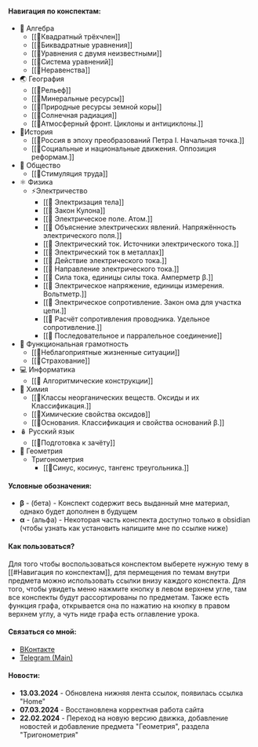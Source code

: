 #### Навигация по конспектам:
- 🔢 Алгебра
	- [[📒Квадратный трёхчлен]]
	- [[📒Биквадратные уравнения]]
	- [[📒Уравнения с двумя неизвестными]]
	- [[📒Система уравнений]]
	- [[📒Неравенства]]
- 🌏 География
	- [[📒Рельеф]]
	- [[📒Минеральные ресурсы]]
	- [[📒Природные ресурсы земной коры]]
	- [[📒Солнечная радиация]]
	- [[📒Атмосферный фронт. Циклоны и антициклоны.]]
- 🏺История
	- [[📒Россия в эпоху преобразований Петра I. Начальная точка.]]
	- [[📒Социальные и национальные движения. Оппозиция реформам.]]
- 👥 Общество
	- [[📒Стимуляция труда]]
- ⚛️ Физика
	- ⚡Электричество
		- [[📒 Электризация тела]]
		- [[📒 Закон Кулона]]
		- [[📒 Электрическое поле. Атом.]]
		- [[📒 Объяснение электрических явлений. Напряжённость электрического поля.]]
		- [[📒 Электрический ток. Источники электрического тока.]]
		- [[📒 Электрический ток в металлах]]
		- [[📒 Действие электрического тока.]]
		- [[📒 Направление электрического тока.]]
		- [[📒 Сила тока, единицы силы тока. Амперметр β.]]
		- [[📒 Электрическое напряжение, единицы измерения. Вольтметр.]]
		- [[📒 Электрическое сопротивление. Закон ома для участка цепи.]]
		- [[📒 Расчёт сопротивления проводника. Удельное сопротивление.]]
		- [[📒 Последовательное и парралельное соединение]]
- 📄 Функциональная грамотность
	- [[📒Неблагоприятные жизненные ситуации]]
	- [[📒Страхование]]
- 💻 Информатика
    - [[📒 Алгоритмические конструкции]]
- 🧪 Химия
	- [[📒Классы неорганических веществ. Оксиды и их Классификация.]]
	- [[📒Химические свойства оксидов]]
	- [[📒Основания. Классификация и свойства оснований β.]]
- 🪆 Русский язык
	- [[📄Подготовка к зачёту]]
- 📐 Геометрия
	- Тригонометрия
		- [[📒Синус, косинус, тангенс треугольника.]]

#### Условные обозначения:
- **β** - (бета) - Конспект содержит весь выданный мне материал, однако будет дополнен в будущем
- **α** - (альфа) - Некоторая часть конспекта доступно только в obsidian (чтобы узнать как установить напишите мне по ссылке ниже)
#### Как пользоваться?
Для того чтобы воспользоваться конспектом выберете нужную тему в [[#Навигация по конспектам]], для пермещения по темам внутри предмета можно использовать ссылки внизу каждого конспекта. Для того, чтобы увидеть меню нажмите кнопку в левом верхнем угле, там все конспекты будут рассортированы по предметам. Также есть функция графа, открывается она по нажатию на кнопку в правом верхнем углу, а чуть ниде графа есть оглавление урока.
#### Связаться со мной:
- [ВКонтакте](https://vk.com/ilian445)
- [Telegram (Main)](https://t.me/giant47)
#### Новости:
- **13.03.2024** - Обновлена нижняя лента ссылок, появилась ссылка "Home"
- **07.03.2024** - Восстановлена корректная работа сайта
- **22.02.2024** - Переход на новую версию движка, добавление новостей и добавление предмета "Геометрия", раздела "Тригонометрия"